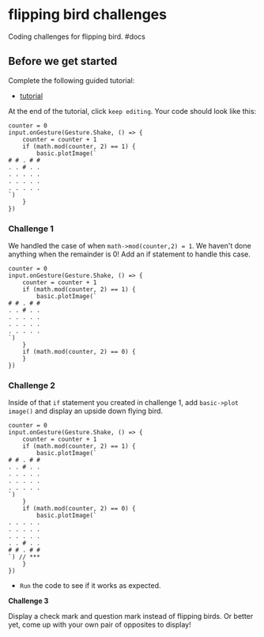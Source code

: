 # flipping bird challenges

Coding challenges for flipping bird. #docs

## Before we get started

Complete the following guided tutorial:

* [tutorial](/lessons/flipping-bird/tutorial)

At the end of the tutorial, click `keep editing`. Your code should look like this:

```
counter = 0
input.onGesture(Gesture.Shake, () => {
    counter = counter + 1
    if (math.mod(counter, 2) == 1) {
        basic.plotImage(`
# # . # #
. . # . .
. . . . .
. . . . .
. . . . .
`)
    }
})
```

### Challenge 1

We handled the case of when `math->mod(counter,2) = 1`. We haven't done anything when the remainder is 0! Add an if statement to handle this case.

```
counter = 0
input.onGesture(Gesture.Shake, () => {
    counter = counter + 1
    if (math.mod(counter, 2) == 1) {
        basic.plotImage(`
# # . # #
. . # . .
. . . . .
. . . . .
. . . . .
`)
    }
    if (math.mod(counter, 2) == 0) {
    }
})
```

### Challenge 2

Inside of that `if` statement you created in challenge 1, add `basic->plot image()` and display an upside down flying bird.

```
counter = 0
input.onGesture(Gesture.Shake, () => {
    counter = counter + 1
    if (math.mod(counter, 2) == 1) {
        basic.plotImage(`
# # . # #
. . # . .
. . . . .
. . . . .
. . . . .
`)
    }
    if (math.mod(counter, 2) == 0) {
        basic.plotImage(`
. . . . .
. . . . .
. . . . .
. . # . .
# # . # #
`) // ***
    }
})
```

* `Run` the code to see if it works as expected.

**Challenge 3**

Display a check mark and question mark instead of flipping birds. Or better yet, come up with your own pair of opposites to display!

